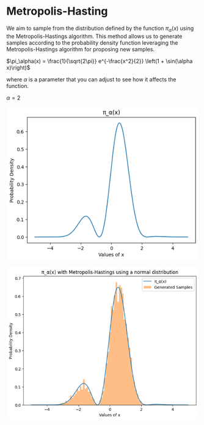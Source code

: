 # Metropolis-Hasting

We aim to sample from the distribution defined by the function $\pi_\alpha(x)$ using the Metropolis-Hastings algorithm. This method allows us to generate samples according to the probability density function 
leveraging the Metropolis-Hastings algorithm for proposing new samples.

$\pi_\alpha(x) = \frac{1}{\sqrt{2\pi}} e^{-\frac{x^2}{2}} \left(1 + \sin(\alpha x)\right)$

where $\alpha$ is a parameter that you can adjust to see how it affects the function.

$\alpha = 2$

![alt text](results\image.png)

![alt text](results\image-1.png)